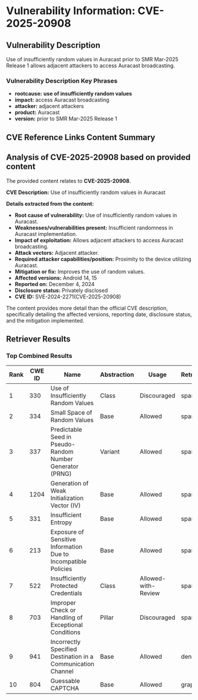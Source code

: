 # Vulnerability Information: CVE-2025-20908

## Vulnerability Description
Use of insufficiently random values in Auracast prior to SMR Mar-2025 Release 1 allows adjacent attackers to access Auracast broadcasting.

### Vulnerability Description Key Phrases
- **rootcause:** **use of insufficiently random values**
- **impact:** access Auracast broadcasting
- **attacker:** adjacent attackers
- **product:** Auracast
- **version:** prior to SMR Mar-2025 Release 1

## CVE Reference Links Content Summary
## Analysis of CVE-2025-20908 based on provided content

The provided content relates to **CVE-2025-20908**.

**CVE Description:** Use of insufficiently random values in Auracast

**Details extracted from the content:**

*   **Root cause of vulnerability:** Use of insufficiently random values in Auracast.
*   **Weaknesses/vulnerabilities present:** Insufficient randomness in Auracast implementation.
*   **Impact of exploitation:** Allows adjacent attackers to access Auracast broadcasting.
*   **Attack vectors:** Adjacent attacker.
*   **Required attacker capabilities/position:** Proximity to the device utilizing Auracast.
*   **Mitigation or fix:** Improves the use of random values.
*   **Affected versions:** Android 14, 15
*   **Reported on:** December 4, 2024
*   **Disclosure status:** Privately disclosed
*   **CVE ID:** SVE-2024-2271(CVE-2025-20908)

The content provides more detail than the official CVE description, specifically detailing the affected versions, reporting date, disclosure status, and the mitigation implemented.

## Retriever Results

### Top Combined Results

| Rank | CWE ID | Name | Abstraction | Usage  | Retrievers | Individual Scores |
|------|--------|------|-------------|-------|------------|-------------------|
| 1 | 330 | Use of Insufficiently Random Values | Class | Discouraged | sparse | 0.158 |
| 2 | 334 | Small Space of Random Values | Base | Allowed | sparse | 0.145 |
| 3 | 337 | Predictable Seed in Pseudo-Random Number Generator (PRNG) | Variant | Allowed | sparse | 0.138 |
| 4 | 1204 | Generation of Weak Initialization Vector (IV) | Base | Allowed | sparse | 0.137 |
| 5 | 331 | Insufficient Entropy | Base | Allowed | sparse | 0.134 |
| 6 | 213 | Exposure of Sensitive Information Due to Incompatible Policies | Base | Allowed | sparse | 0.133 |
| 7 | 522 | Insufficiently Protected Credentials | Class | Allowed-with-Review | sparse | 0.129 |
| 8 | 703 | Improper Check or Handling of Exceptional Conditions | Pillar | Discouraged | sparse | 0.128 |
| 9 | 941 | Incorrectly Specified Destination in a Communication Channel | Base | Allowed | dense | 0.545 |
| 10 | 804 | Guessable CAPTCHA | Base | Allowed | graph | 0.002 |

